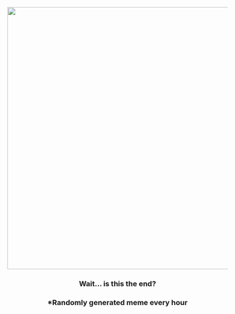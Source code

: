 <p align="center">
        <img src="https://i.redd.it/xhas8xc1yqj91.jpg" width="600" height="600">
        </p>
        <h3 align="center">Wait… is this the end?</h3>
        <h3 align="center">*Randomly generated meme every hour</h3>
    